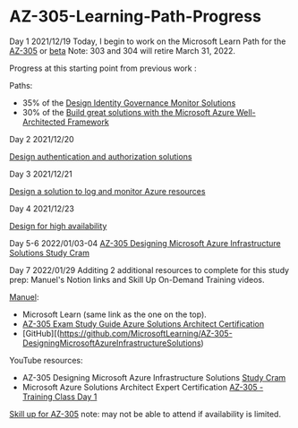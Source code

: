 # AZ-305-Learning-Path-Progress

Day 1 2021/12/19 Today, I begin to work on the Microsoft Learn Path for the [AZ-305](https://docs.microsoft.com/en-us/learn/certifications/azure-solutions-architect/)
or [beta](https://docs.microsoft.com/en-us/learn/certifications/exams/az-305) Note: 303 and 304 will retire March 31, 2022.

Progress at this starting point from previous work :

Paths:

* 35% of the [Design Identity Governance Monitor Solutions](https://docs.microsoft.com/en-us/learn/paths/design-identity-governance-monitor-solutions/) 
* 30% of the [Build great solutions with the Microsoft Azure Well-Architected Framework](https://docs.microsoft.com/en-us/learn/paths/azure-well-architected-framework/) 

Day 2 2021/12/20 

[Design authentication and authorization solutions](https://docs.microsoft.com/en-us/learn/modules/design-authentication-authorization-solutions/)

Day 3 2021/12/21

[Design a solution to log and monitor Azure resources](https://docs.microsoft.com/en-us/learn/modules/design-solution-to-log-monitor-azure-resources)

Day 4 2021/12/23 

[Design for high availability](https://docs.microsoft.com/en-us/learn/modules/design-for-high-availability/9-summary-resources) 

Day 5-6 2022/01/03-04
[AZ-305 Designing Microsoft Azure Infrastructure Solutions Study Cram](https://youtu.be/vq9LuCM4YP4)

Day 7 2022/01/29 Additing 2 additional resources to complete for this study prep: Manuel's Notion links and Skill Up On-Demand Training videos.

[Manuel](https://dapper-cast-5d0.notion.site/AZ-305-Designing-Microsoft-Azure-Infrastructure-Solutions-beta-ce90928cf99a4d5499ac67bd2f3fc773):

* Microsoft Learn (same link as the one on the top).
* [AZ-305 Exam Study Guide Azure Solutions Architect Certification](https://www.thomasmaurer.ch/2021/10/az-305-study-guide-azure-solutions-architect/)
* [GitHub][(https://github.com/MicrosoftLearning/AZ-305-DesigningMicrosoftAzureInfrastructureSolutions)

YouTube resources:

   * AZ-305 Designing Microsoft Azure Infrastructure Solutions [Study Cram](https://www.youtube.com/watch?v=vq9LuCM4YP4)
   * Microsoft Azure Solutions Architect Expert Certification [AZ-305 - Training Class Day 1](https://www.youtube.com/watch?v=YtLyZ32MxRU)

[Skill up for AZ-305](https://www.microsoft.com/partner-training/we/?n=AZ-305) note: may not be able to attend if availability is limited.



